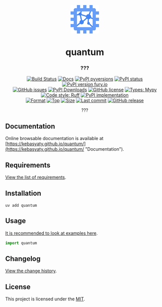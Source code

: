 <div align="center">
  <p align="center">
    <a href="https://github.com/kebasyaty/quantum">
      <img
        height="90"
        alt="Logo"
        src="https://raw.githubusercontent.com/kebasyaty/quantum/main/assets/logo.svg">
    </a>
  </p>
  <p>
    <h1>quantum</h1>
    <h3>???</h3>
    <p align="center">
      <a href="https://github.com/kebasyaty/quantum/actions/workflows/test.yml" alt="Build Status"><img src="https://github.com/kebasyaty/quantum/actions/workflows/test.yml/badge.svg" alt="Build Status"></a>
      <a href="https://kebasyaty.github.io/quantum/" alt="Docs"><img src="https://img.shields.io/badge/docs-available-brightgreen.svg" alt="Docs"></a>
      <a href="https://pypi.python.org/pypi/quantum/" alt="PyPI pyversions"><img src="https://img.shields.io/pypi/pyversions/quantum.svg" alt="PyPI pyversions"></a>
      <a href="https://pypi.python.org/pypi/quantum/" alt="PyPI status"><img src="https://img.shields.io/pypi/status/quantum.svg" alt="PyPI status"></a>
      <a href="https://pypi.python.org/pypi/quantum/" alt="PyPI version fury.io"><img src="https://badge.fury.io/py/quantum.svg" alt="PyPI version fury.io"></a>
      <br>
      <a href="https://github.com/kebasyaty/quantum/issues"><img src="https://img.shields.io/github/issues/kebasyaty/quantum.svg" alt="GitHub issues"></a>
      <a href="https://pepy.tech/projects/quantum"><img src="https://static.pepy.tech/badge/quantum" alt="PyPI Downloads"></a>
      <a href="https://github.com/kebasyaty/quantum/blob/main/LICENSE" alt="GitHub license"><img src="https://img.shields.io/github/license/kebasyaty/quantum" alt="GitHub license"></a>
      <a href="https://mypy-lang.org/" alt="Types: Mypy"><img src="https://img.shields.io/badge/types-Mypy-202235.svg?color=0c7ebf" alt="Types: Mypy"></a>
      <a href="https://docs.astral.sh/ruff/" alt="Code style: Ruff"><img src="https://img.shields.io/badge/code%20style-Ruff-FDD835.svg" alt="Code style: Ruff"></a>
      <a href="https://github.com/kebasyaty/quantum" alt="PyPI implementation"><img src="https://img.shields.io/pypi/implementation/quantum" alt="PyPI implementation"></a>
      <br>
      <a href="https://pypi.org/project/quantum"><img src="https://img.shields.io/pypi/format/quantum" alt="Format"></a>
      <a href="https://github.com/kebasyaty/quantum"><img src="https://img.shields.io/github/languages/top/kebasyaty/quantum" alt="Top"></a>
      <a href="https://github.com/kebasyaty/quantum"><img src="https://img.shields.io/github/repo-size/kebasyaty/quantum" alt="Size"></a>
      <a href="https://github.com/kebasyaty/quantum"><img src="https://img.shields.io/github/last-commit/kebasyaty/quantum/main" alt="Last commit"></a>
      <a href="https://github.com/kebasyaty/quantum/releases/" alt="GitHub release"><img src="https://img.shields.io/github/release/kebasyaty/quantum" alt="GitHub release"></a>
    </p>
    <p align="center">
      ???
    </p>
  </p>
</div>

## Documentation

Online browsable documentation is available at [https://kebasyaty.github.io/quantum/](https://kebasyaty.github.io/quantum/ "Documentation").

## Requirements

[View the list of requirements](https://github.com/kebasyaty/quantum/blob/v0/REQUIREMENTS.md "Requirements").

## Installation

```shell
uv add quantum
```

## Usage

[It is recommended to look at examples here](https://github.com/kebasyaty/quantum/tree/main/examples "Examples").

```python
import quantum
```

## Changelog

[View the change history](https://github.com/kebasyaty/quantum/blob/v0/CHANGELOG.md "Changelog").

## License

This project is licensed under the [MIT](https://github.com/kebasyaty/quantum/blob/main/LICENSE "MIT").
